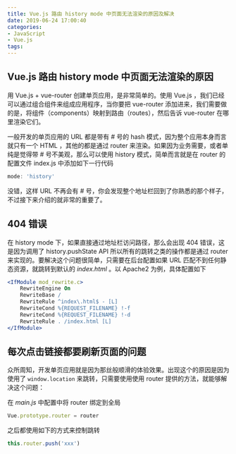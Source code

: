 ```yaml
---
title: Vue.js 路由 history mode 中页面无法渲染的原因及解决
date: 2019-06-24 17:00:40
categories:
- JavaScript
- Vue.js
tags:
---
```

## Vue.js 路由 history mode 中页面无法渲染的原因

用 Vue.js + vue-router 创建单页应用，是非常简单的。使用 Vue.js ，我们已经可以通过组合组件来组成应用程序，当你要把 vue-router 添加进来，我们需要做的是，将组件（components）映射到路由（routes），然后告诉 vue-router 在哪里渲染它们。

一般开发的单页应用的 URL 都是带有 # 号的 hash 模式，因为整个应用本身而言就只有一个 HTML ，其他的都是通过 router 来渲染。如果因为业务需要，或者单纯是觉得带 # 号不美观，那么可以使用 history 模式，简单而言就是在 router 的配置文件 index.js 中添加如下一行代码

```javascript
mode: 'history'
```

没错，这样 URL 不再会有 # 号，你会发现整个地址栏回到了你熟悉的那个样子，不过接下来介绍的就非常的重要了。

## 404 错误

在 history mode 下，如果直接通过地址栏访问路径，那么会出现 404 错误，这是因为调用了 history.pushState API 所以所有的跳转之类的操作都是通过 router 来实现的。要解决这个问题很简单，只需要在后台配置如果 URL 匹配不到任何静态资源，就跳转到默认的 *index.html* 。以 Apache2 为例，具体配置如下

```apache
<IfModule mod_rewrite.c>
    RewriteEngine On
    RewriteBase /
    RewriteRule ^index\.html$ - [L]
    RewriteCond %{REQUEST_FILENAME} !-f
    RewriteCond %{REQUEST_FILENAME} !-d
    RewriteRule . /index.html [L]
</IfModule>
```

## 每次点击链接都要刷新页面的问题

众所周知，开发单页应用就是因为那丝般顺滑的体验效果。出现这个的原因是因为使用了 `window.location` 来跳转，只需要使用使用 router 提供的方法，就能够解决这个问题：

在 *main.js* 中配置中将 router 绑定到全局

```javascript
Vue.prototype.router = router
```

之后都使用如下的方式来控制跳转

```javascript
this.router.push('xxx')
```
